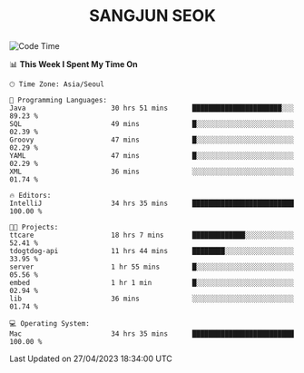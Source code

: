 <h1>
 <p align="center">
   SANGJUN SEOK
 </p>
</h1>

<!--START_SECTION:waka-->
![Code Time](http://img.shields.io/badge/Code%20Time-2%2C512%20hrs%2021%20mins-blue)

📊 **This Week I Spent My Time On** 

```text
🕑︎ Time Zone: Asia/Seoul

💬 Programming Languages: 
Java                     30 hrs 51 mins      ██████████████████████░░░   89.23 % 
SQL                      49 mins             █░░░░░░░░░░░░░░░░░░░░░░░░   02.39 % 
Groovy                   47 mins             █░░░░░░░░░░░░░░░░░░░░░░░░   02.29 % 
YAML                     47 mins             █░░░░░░░░░░░░░░░░░░░░░░░░   02.29 % 
XML                      36 mins             ░░░░░░░░░░░░░░░░░░░░░░░░░   01.74 % 

🔥 Editors: 
IntelliJ                 34 hrs 35 mins      █████████████████████████   100.00 % 

🐱‍💻 Projects: 
ttcare                   18 hrs 7 mins       █████████████░░░░░░░░░░░░   52.41 % 
tdogtdog-api             11 hrs 44 mins      ████████░░░░░░░░░░░░░░░░░   33.95 % 
server                   1 hr 55 mins        █░░░░░░░░░░░░░░░░░░░░░░░░   05.56 % 
embed                    1 hr 1 min          █░░░░░░░░░░░░░░░░░░░░░░░░   02.94 % 
lib                      36 mins             ░░░░░░░░░░░░░░░░░░░░░░░░░   01.74 % 

💻 Operating System: 
Mac                      34 hrs 35 mins      █████████████████████████   100.00 % 
```


 Last Updated on 27/04/2023 18:34:00 UTC
<!--END_SECTION:waka-->
